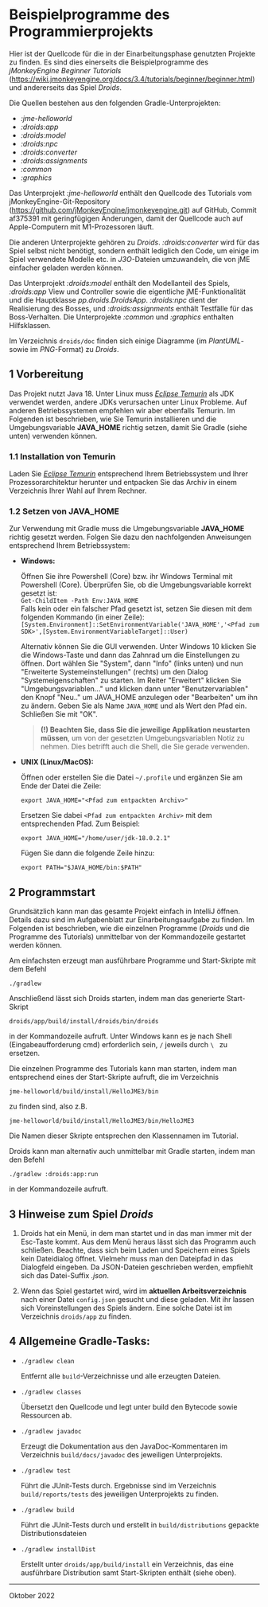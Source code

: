# Beispielprogramme des Programmierprojekts

Hier ist der Quellcode für die in der Einarbeitungsphase genutzten Projekte zu
finden. Es sind dies einerseits die Beispielprogramme des _jMonkeyEngine
Beginner Tutorials_
(https://wiki.jmonkeyengine.org/docs/3.4/tutorials/beginner/beginner.html) und
andererseits das Spiel *Droids*.

Die Quellen bestehen aus den folgenden Gradle-Unterprojekten:

* _:jme-helloworld_
* _:droids:app_
* _:droids:model_
* _:droids:npc_
* _:droids:converter_
* _:droids:assignments_
* _:common_
* _:graphics_

Das Unterprojekt _:jme-helloworld_ enthält den Quellcode des Tutorials vom
jMonkeyEngine-Git-Repository
(https://github.com/jMonkeyEngine/jmonkeyengine.git) auf GitHub, Commit af375391
mit geringfügigen Änderungen, damit der Quellcode auch auf Apple-Computern mit
M1-Prozessoren läuft.

Die anderen Unterprojekte gehören zu _Droids_. _:droids:converter_ wird für das
Spiel selbst nicht benötigt, sondern enthält lediglich den Code, um einige im
Spiel verwendete Modelle etc. in _J3O_-Dateien umzuwandeln, die von jME
einfacher geladen werden können.

Das Unterprojekt _:droids:model_ enthält den Modellanteil des Spiels,
_:droids:app_ View und Controller sowie die eigentliche jME-Funktionalität und
die Hauptklasse _pp.droids.DroidsApp_. _:droids:npc_ dient der Realisierung des
Bosses, und _:droids:assignments_ enthält Testfälle für das Boss-Verhalten. Die
Unterprojekte _:common_ und _:graphics_ enthalten Hilfsklassen.

Im Verzeichnis `droids/doc` finden sich einige Diagramme (im _PlantUML_- sowie
im _PNG_-Format) zu _Droids_.

## 1 Vorbereitung

Das Projekt nutzt Java 18. Unter Linux muss [_Eclipse
Temurin_](https://adoptium.net/temurin/releases/?version=18) als JDK verwendet
werden, andere JDKs verursachen unter Linux Probleme. Auf anderen
Betriebssystemen empfehlen wir aber ebenfalls Temurin. Im Folgenden ist
beschrieben, wie Sie Temurin installieren und die Umgebungsvariable
**JAVA_HOME** richtig setzen, damit Sie Gradle (siehe unten) verwenden können.

### 1.1 Installation von Temurin

Laden Sie [_Eclipse Temurin_](https://adoptium.net/temurin/releases/?version=18)
entsprechend Ihrem Betriebssystem und Ihrer Prozessorarchitektur herunter und
entpacken Sie das Archiv in einem Verzeichnis Ihrer Wahl auf Ihrem Rechner.

### 1.2 Setzen von JAVA_HOME

Zur Verwendung mit Gradle muss die Umgebungsvariable **JAVA_HOME** richtig
gesetzt werden. Folgen Sie dazu den nachfolgenden Anweisungen entsprechend Ihrem
Betriebssystem:

* **Windows:**

  Öffnen Sie ihre Powershell (Core) bzw. ihr Windows Terminal mit Powershell
  (Core). Überprüfen Sie, ob die Umgebungsvariable korrekt gesetzt ist:  
  `Get-ChildItem -Path Env:JAVA_HOME`  
  Falls kein oder ein falscher Pfad gesetzt ist, setzen Sie diesen mit dem
  folgenden Kommando (in einer Zeile):  
  `[System.Environment]::SetEnvironmentVariable('JAVA_HOME','<Pfad zum SDK>',[System.EnvironmentVariableTarget]::User)`

  Alternativ können Sie die GUI verwenden. Unter Windows 10 klicken Sie die
  Windows-Taste und dann das Zahnrad um die Einstellungen zu öffnen. Dort wählen
  Sie "System", dann "Info" (links unten) und nun
  "Erweiterte Systemeinstellungen" (rechts) um den Dialog "Systemeigenschaften"
  zu starten. Im Reiter "Erweitert" klicken Sie
  "Umgebungsvariablen..." und klicken dann unter "Benutzervariablen" den Knopf
  "Neu.." um JAVA_HOME anzulegen oder "Bearbeiten" um ihn zu ändern. Geben Sie
  als Name `JAVA_HOME` und als Wert den Pfad ein. Schließen Sie mit "OK".

  > **(!) Beachten Sie, dass Sie die jeweilige Applikation neustarten müssen**,
  > um von der gesetzten Umgebungsvariablen Notiz zu nehmen.
  > Dies betrifft auch die Shell, die Sie gerade verwenden.

* **UNIX (Linux/MacOS):**

  Öffnen oder erstellen Sie die Datei `~/.profile` und ergänzen Sie am Ende der
  Datei die Zeile:

  `export JAVA_HOME="<Pfad zum entpackten Archiv>"`

  Ersetzen Sie dabei `<Pfad zum entpackten Archiv>` mit dem entsprechenden Pfad.
  Zum Beispiel:

  `export JAVA_HOME="/home/user/jdk-18.0.2.1"`

  Fügen Sie dann die folgende Zeile hinzu:

  `export PATH="$JAVA_HOME/bin:$PATH"`

## 2 Programmstart

Grundsätzlich kann man das gesamte Projekt einfach in IntelliJ öffnen. Details
dazu sind im Aufgabenblatt zur Einarbeitungsaufgabe zu finden. Im Folgenden ist
beschrieben, wie die einzelnen Programme (_Droids_ und die Programme des
Tutorials) unmittelbar von der Kommandozeile gestartet werden können.

Am einfachsten erzeugt man ausführbare Programme und Start-Skripte mit
dem Befehl

`./gradlew`

Anschließend lässt sich Droids starten, indem man das generierte Start-Skript

`droids/app/build/install/droids/bin/droids`

in der Kommandozeile aufruft. Unter Windows kann es je nach Shell
(Eingabeaufforderung cmd) erforderlich sein, `/` jeweils durch `\ ` zu ersetzen.

Die einzelnen Programme des Tutorials kann man starten, indem man entsprechend eines
der Start-Skripte aufruft, die im Verzeichnis

`jme-helloworld/build/install/HelloJME3/bin`

zu finden sind, also z.B.

`jme-helloworld/build/install/HelloJME3/bin/HelloJME3`

Die Namen dieser Skripte entsprechen den Klassennamen im Tutorial.

Droids kann man alternativ auch unmittelbar mit Gradle starten, indem man den
Befehl

`./gradlew :droids:app:run`

in der Kommandozeile aufruft.

## 3 Hinweise zum Spiel _Droids_

1) Droids hat ein Menü, in dem man startet und in das man immer mit der
   Esc-Taste kommt. Aus dem Menü heraus lässt sich das Programm auch
   schließen. Beachte, dass sich beim Laden und Speichern eines Spiels
   kein Dateidialog öffnet. Vielmehr muss man den Dateipfad in das
   Dialogfeld eingeben. Da JSON-Dateien geschrieben werden, empfiehlt
   sich das Datei-Suffix _.json_.

2) Wenn das Spiel gestartet wird, wird im **aktuellen
   Arbeitsverzeichnis** nach einer Datei `config.json` gesucht und diese
   geladen. Mit ihr lassen sich Voreinstellungen des Spiels ändern. Eine
   solche Datei ist im Verzeichnis `droids/app` zu finden.

## 4 Allgemeine Gradle-Tasks:

- `./gradlew clean`

  Entfernt alle `build`-Verzeichnisse und alle erzeugten Dateien.

- `./gradlew classes`

  Übersetzt den Quellcode und legt unter build den Bytecode sowie
  Ressourcen ab.

- `./gradlew javadoc`

  Erzeugt die Dokumentation aus den JavaDoc-Kommentaren im Verzeichnis
  `build/docs/javadoc` des jeweiligen Unterprojekts.

- `./gradlew test`

  Führt die JUnit-Tests durch. Ergebnisse sind im Verzeichnis
  `build/reports/tests` des jeweiligen Unterprojekts zu finden.

- `./gradlew build`

  Führt die JUnit-Tests durch und erstellt in `build/distributions`
  gepackte Distributionsdateien

- `./gradlew installDist`

  Erstellt unter `droids/app/build/install` ein Verzeichnis, das eine
  ausführbare Distribution samt Start-Skripten enthält (siehe oben).
  
---
Oktober 2022
